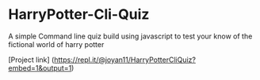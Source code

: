 # HarryPotter-Cli-Quiz
A simple Command line quiz build using javascript to test your know of the fictional world of harry potter

[Project link] (https://repl.it/@joyan11/HarryPotterCliQuiz?embed=1&output=1)
